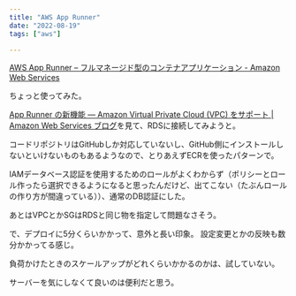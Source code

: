```yaml
---
title: "AWS App Runner"
date: "2022-08-19"
tags: ["aws"]

---
```


[AWS App Runner – フルマネージド型のコンテナアプリケーション - Amazon Web Services](https://aws.amazon.com/jp/apprunner/)

ちょっと使ってみた。

[App Runner の新機能 — Amazon Virtual Private Cloud (VPC) をサポート | Amazon Web Services ブログ](https://aws.amazon.com/jp/blogs/news/new-for-app-runner-vpc-support/)を見て、RDSに接続してみようと。

コードリポジトリはGitHubしか対応していないし、GitHub側にインストールしないといけないものもあるようなので、とりあえずECRを使ったパターンで。

IAMデータベース認証を使用するためのロールがよくわからず（ポリシーとロール作ったら選択できるようになると思ったんだけど、出てこない（たぶんロールの作り方が間違っている））、通常のDB認証にした。

あとはVPCとかSGはRDSと同じ物を指定して問題なさそう。

で、デプロイに5分くらいかかって、意外と長い印象。
設定変更とかの反映も数分かかってる感じ。

負荷かけたときのスケールアップがどれくらいかかるのかは、試していない。

サーバーを気にしなくて良いのは便利だと思う。
